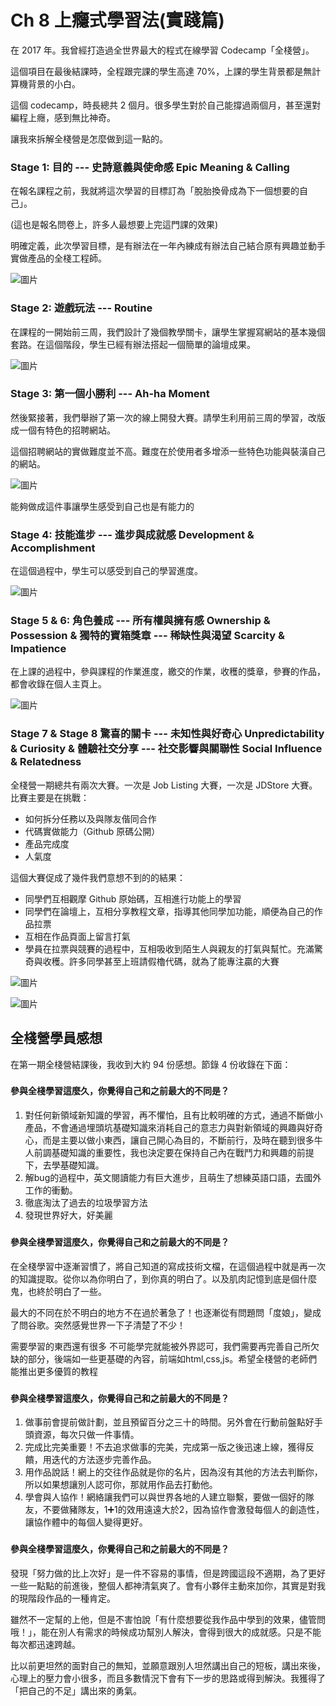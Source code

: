 # Ch 8 上癮式學習法(實踐篇)

在 2017 年。我曾經打造過全世界最大的程式在線學習 Codecamp「全棧營」。

這個項目在最後結課時，全程跟完課的學生高達 70%，上課的學生背景都是無計算機背景的小白。

這個 codecamp，時長總共 2 個月。很多學生對於自己能撐過兩個月，甚至還對編程上癮，感到無比神奇。

讓我來拆解全棧營是怎麼做到這一點的。

### Stage 1: 目的 --- 史詩意義與使命感 Epic Meaning & Calling

在報名課程之前，我就將這次學習的目標訂為「脫胎換骨成為下一個想要的自己」。

(這也是報名問卷上，許多人最想要上完這門課的效果)

明確定義，此次學習目標，是有辦法在一年內練成有辦法自己結合原有興趣並動手實做產品的全棧工程師。

![圖片](images/0pJGJ7qBMF4gCGLn.png)

### Stage 2: 遊戲玩法 --- Routine

在課程的一開始前三周，我們設計了幾個教學關卡，讓學生掌握寫網站的基本幾個套路。在這個階段，學生已經有辦法搭起一個簡單的論壇成果。

![圖片](images/Wm4fhjXS5y61bV6f.png)

###
### Stage 3: 第一個小勝利 --- Ah-ha Moment

然後緊接著，我們舉辦了第一次的線上開發大賽。請學生利用前三周的學習，改版成一個有特色的招聘網站。

這個招聘網站的實做難度並不高。難度在於使用者多增添一些特色功能與裝潢自己的網站。

![圖片](images/2Cd8XqY6KhBObysb.png)

能夠做成這件事讓學生感受到自己也是有能力的

###
### Stage 4: 技能進步 --- 進步與成就感 Development & Accomplishment

在這個過程中，學生可以感受到自己的學習進度。

![圖片](images/FO4F2io4CNCQJJme.png)

###
### Stage 5 & 6: 角色養成 --- 所有權與擁有感 Ownership & Possession & 獨特的寶箱獎章 --- 稀缺性與渴望 Scarcity & Impatience

在上課的過程中，參與課程的作業進度，繳交的作業，收穫的獎章，參賽的作品，都會收錄在個人主頁上。

![圖片](images/RxH9NkoS5CaInxKt.png)

###
### Stage 7 & Stage 8 驚喜的關卡 --- 未知性與好奇心 Unpredictability & Curiosity & 體驗社交分享 --- 社交影響與關聯性 Social Influence & Relatedness

全棧營一期總共有兩次大賽。一次是 Job Listing 大賽，一次是 JDStore 大賽。比賽主要是在挑戰：

* 如何拆分任務以及與隊友偕同合作
* 代碼實做能力（Github 原碼公開）
* 產品完成度
* 人氣度

這個大賽促成了幾件我們意想不到的的結果：

* 同學們互相觀摩 Github 原始碼，互相進行功能上的學習
* 同學們在論壇上，互相分享教程文章，指導其他同學加功能，順便為自己的作品拉票
* 互相在作品頁面上留言打氣
* 學員在拉票與競賽的過程中，互相吸收到陌生人與親友的打氣與幫忙。充滿驚奇與收穫。許多同學甚至上班請假櫓代碼，就為了能專注贏的大賽

![圖片](images/FWYtIjtGh7jGMbGL.png)

![圖片](images/fZusmtVPfL5pX7JO.png)

## 全棧營學員感想

在第一期全棧營結課後，我收到大約 94 份感想。節錄 4 份收錄在下面：

###
#### 參與全棧學習這麼久，你覺得自己和之前最大的不同是？

1. 對任何新領域新知識的學習，再不懼怕，且有比較明確的方式，通過不斷做小產品，不會通過埋頭坑基礎知識來消耗自己的意志力與對新領域的興趣與好奇心，而是主要以做小東西，讓自己開心為目的，不斷前行，及時在聽到很多牛人前調基礎知識的重要性，我也決定要在保持自己內在戰鬥力和興趣的前提下，去學基礎知識。
2. 解bug的過程中，英文閱讀能力有巨大進步，且萌生了想練英語口語，去國外工作的衝動。
3. 徹底淘汰了過去的垃圾學習方法
4. 發現世界好大，好美麗
###
#### 參與全棧學習這麼久，你覺得自己和之前最大的不同是？

在全棧學習中逐漸習慣了，將自己知道的寫成技術文檔，在這個過程中就是再一次的知識提取。從你以為你明白了，到你真的明白了。以及肌肉記憶到底是個什麼鬼，也終於明白了一些。

最大的不同在於不明白的地方不在過於著急了！也逐漸從有問題問「度娘」，變成了問谷歌。突然感覺世界一下子清楚了不少！

需要學習的東西還有很多 不可能學完就能被外界認可，我們需要再完善自己所欠缺的部分，後端如一些更基礎的內容，前端如html,css,js。希望全棧營的老師們能推出更多優質的教程

###
#### 參與全棧學習這麼久，你覺得自己和之前最大的不同是？

1. 做事前會提前做計劃，並且預留百分之三十的時間。另外會在行動前盤點好手頭資源，每次只做一件事情。
2. 完成比完美重要！不去追求做事的完美，完成第一版之後迅速上線，獲得反饋，用迭代的方法逐步完善作品。
3. 用作品說話！網上的交往作品就是你的名片，因為沒有其他的方法去判斷你，所以如果想讓別人認可你，那就用作品去打動他。
4. 學會與人協作！網絡讓我們可以與世界各地的人建立聯繫，要做一個好的隊友，不要做豬隊友，1➕1的效用遠遠大於2，因為協作會激發每個人的創造性，讓協作體中的每個人變得更好。
###
#### 參與全棧學習這麼久，你覺得自己和之前最大的不同是？

發現「努力做的比上次好」是一件不容易的事情，但是跨國這段不適期，為了更好一些一點點的前進後，整個人都神清氣爽了。會有小夥伴主動來加你，其實是對我的現階段作品的一種肯定。

雖然不一定幫的上他，但是不害怕說「有什麼想要從我作品中學到的效果，儘管問哦！」，能在別人有需求的時候成功幫別人解決，會得到很大的成就感。只是不能每次都迅速跨越。

比以前更坦然的面對自己的無知，並願意跟別人坦然講出自己的短板，講出來後，心理上的壓力會小很多，而且多數情況下會有下一步的思路或得到解決。我獲得了「把自己的不足」講出來的勇氣。
